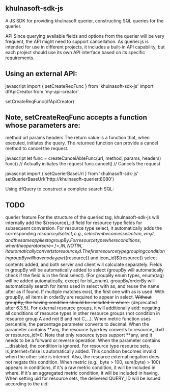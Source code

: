 ## khulnasoft-sdk-js

A JS SDK for providing khulnasoft querier, constructing SQL queries for the querier.

API
Since querying available fields and options from the querier will be very frequent, the API might need to support cancellation. As querier.js is intended for use in different projects, it includes a built-in API capability, but each project should use its own API interface based on its specific requirements.

## Using an external API:
javascript
import { setCreateReqFunc } from 'khulnasoft-sdk-js'
import dfApiCreator from 'my-api-creator'

setCreateReqFunc(dfApiCreator)

## Note, setCreateReqFunc accepts a function whose parameters are:

method
url
params
headers
The return value is a function that, when executed, initiates the query. The returned function can provide a cancel method to cancel the request.

javascript
let func = createCancelAbleFunc(url, method, params, headers)
func() // Actually initiates the request
func.cancel() // Cancels the request


javascript
import { setQuerierBaseUrl } from 'khulnasoft-sdk-js'
setQuerierBaseUrl('http://khulnasoft-querier:8080')

Using dfQuery to construct a complete search SQL:

## TODO

querier feature
For the structure of the queried tag, khulnasoft-sdk-js will internally add the ${resource}_id field for resource type fields for subsequent conversion.
For resource type select, it automatically adds the corresponding ${resource}_id select, e.g., select vm becomes select vm, vm_id, and the same applies to groupBy.
For resource type where conditions, when the operators are =, !=, IN, NOT IN, it automatically converts to resource_id.
The first resource type grouping condition in groupBy will have node_type(${resource}) and icon_id(${resource}) select contents added, and both server and client will calculate separately.
Fields in groupBy will be automatically added to select (groupBy will automatically check if the field is in the final select). (For groupBy enum types, enum(tag) will be added automatically, except for bit_enum).
groupBy/orderBy will automatically search for items used in select with as, and reuse the name after as if found. If multiple matches exist, the first one with as is used.
With groupBy, all items in orderBy are required to appear in select.
<del>Without groupBy, the having condition should be included in where.</del> (deprecated after 6.3.5).
For external resource groups, it will additionally add: negating all conditions of resource types in other resource groups (not condition in resource group A and not B and not C,...).
When metric function uses percentile, the percentage parameter converts to decimal.
When the parameter contains **any, the resource type key converts to resource_id=0 or resource_id!=0. Note that only resource types support **any, and it needs to be a forward or reverse operation.
When the parameter contains __disabled, the condition is ignored.
For resource type resource sets, is_internet=false is automatically added. This condition becomes invalid when the other side is internet. Also, the resource external negation does not negate this condition.
When metric (e.g., byte > 100, sum(byte) > 100) appears in conditions, if it's a raw metric condition, it will be included in where. If it's an aggregated metric condition, it will be included in having.
When setting uid for resource sets, the delivered QUERY_ID will be issued according to the uid.
